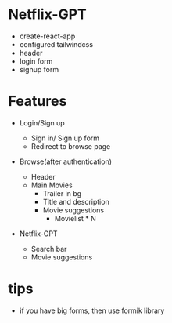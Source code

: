 # Netflix-GPT
 - create-react-app
 - configured tailwindcss
 - header
 - login form
 - signup form

 # Features
 - Login/Sign up
   - Sign in/ Sign up form
   - Redirect to browse page
 - Browse(after authentication)
   - Header
   - Main Movies
     - Trailer in bg
     - Title and description
     - Movie suggestions
       - Movielist * N

- Netflix-GPT
  - Search bar
  - Movie suggestions


# tips
 - if you have big forms, then use formik library